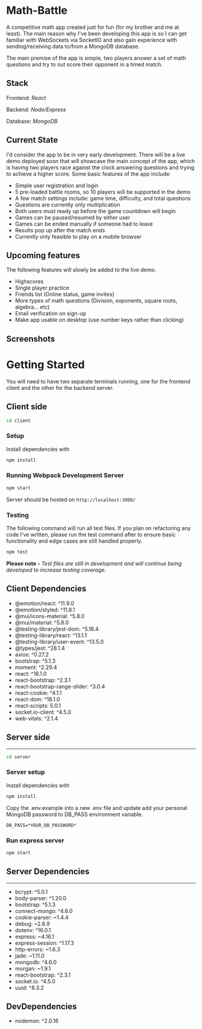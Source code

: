# **Math-Battle**

A competitive math app created just for fun (for my brother and me at least). The main reason why
I've been developing this app is so I can get familiar with WebSockets via SocketIO and also gain
experience with sending/receiving data to/from a MongoDB database.

The main premise of the app is simple, two players answer a set of math questions and try to out
score their opponent in a timed match.

## **Stack**

Frontend: _React_

Backend: _Node/Express_

Database: _MongoDB_

## **Current State**

I'd consider the app to be in very early development. There will be a live demo deployed soon that
will showcase the main concept of the app, which is having two players race against the clock
answering questions and trying to achieve a higher score. Some basic features of the app include:

- Simple user registration and login
- 5 pre-loaded battle rooms, so 10 players will be supported in the demo
- A few match settings include: game time, difficulty, and total questions
- Questions are currently only multiplication
- Both users must ready up before the game countdown will begin
- Games can be paused/resumed by either user
- Games can be ended manually if someone had to leave
- Results pop up after the match ends
- Currently only feasible to play on a mobile browser

## **Upcoming features**

The following features will slowly be added to the live demo.

- Highscores
- Single player practice
- Friends list (Online status, game invites)
- More types of math questions (Division, exponents, square roots, algebra... etc)
- Email verification on sign-up
- Make app usable on desktop (use number keys rather than clicking)

## **Screenshots**

# **Getting Started**

You will need to have two separate terminals running, one for the frontend client and the other for
the backend server.

## **Client side**

```sh
cd client
```

### Setup

Install dependencies with

```sh
npm install
```

### Running Webpack Development Server

```sh
npm start
```

Server should be hosted on `http://localhost:3000/`

### Testing

The following command will run all test files. If you plan on refactoring any code I've written,
please run the test command after to ensure basic functionality and edge cases are still handled
properly.

```sh
npm test
```

**Please note -** _Test files are still in development and will continue being developed to increase
testing coverage._

## Client Dependencies

- @emotion/react: ^11.9.0
- @emotion/styled: ^11.8.1
- @mui/icons-material: ^5.8.0
- @mui/material: ^5.8.0
- @testing-library/jest-dom: ^5.16.4
- @testing-library/react: ^13.1.1
- @testing-library/user-event: ^13.5.0
- @types/jest: ^28.1.4
- axios: ^0.27.2
- bootstrap: ^5.1.3
- moment: ^2.29.4
- react: ^18.1.0
- react-bootstrap: ^2.3.1
- react-bootstrap-range-slider: ^3.0.4
- react-cookie: ^4.1.1
- react-dom: ^18.1.0
- react-scripts: 5.0.1
- socket.io-client: ^4.5.0
- web-vitals: ^2.1.4

## **Server side**

---

```sh
cd server
```

### Server setup

Install dependencies with

```sh
npm install
```

Copy the .env.example into a new .env file and update add your personal MongoDB password to DB_PASS
environment variable.

```env
DB_PASS=*YOUR_DB_PASSWORD*
```

### Run express server

```sh
npm start
```

## Server Dependencies

---

- bcrypt: ^5.0.1
- body-parser: ^1.20.0
- bootstrap: ^5.1.3
- connect-mongo: ^4.6.0
- cookie-parser: ~1.4.4
- debug: ~2.6.9
- dotenv: ^16.0.1
- express: ~4.16.1
- express-session: ^1.17.3
- http-errors: ~1.6.3
- jade: ~1.11.0
- mongodb: ^4.6.0
- morgan: ~1.9.1
- react-bootstrap: ^2.3.1
- socket.io: ^4.5.0
- uuid: ^8.3.2

## DevDependencies

- nodemon: ^2.0.16

